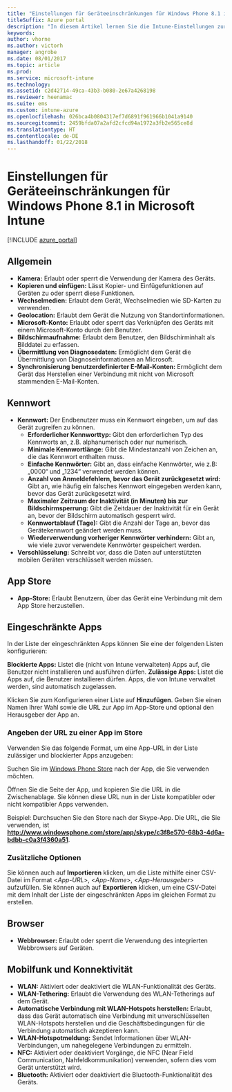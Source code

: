 ```yaml
---
title: "Einstellungen für Geräteeinschränkungen für Windows Phone 8.1 in Intune"
titleSuffix: Azure portal
description: "In diesem Artikel lernen Sie die Intune-Einstellungen zur Steuerung von Geräteeinstellungen und -funktionen auf Windows Phone 8.1-Geräten kennen."
keywords: 
author: vhorne
ms.author: victorh
manager: angrobe
ms.date: 08/01/2017
ms.topic: article
ms.prod: 
ms.service: microsoft-intune
ms.technology: 
ms.assetid: c2d42714-49ca-43b3-b080-2e67a4268198
ms.reviewer: heenamac
ms.suite: ems
ms.custom: intune-azure
ms.openlocfilehash: 026bca4b0804317ef7d6891f961966b1041a9140
ms.sourcegitcommit: 2459bfda07a2afd2cfcd94a1972a3fb2e565ce8d
ms.translationtype: HT
ms.contentlocale: de-DE
ms.lasthandoff: 01/22/2018
---
```

# <a name="windows-phone-81-device-restriction-settings-in-microsoft-intune"></a>Einstellungen für Geräteeinschränkungen für Windows Phone 8.1 in Microsoft Intune

[!INCLUDE [azure_portal](./includes/azure_portal.md)]

## <a name="general"></a>Allgemein

-   **Kamera:** Erlaubt oder sperrt die Verwendung der Kamera des Geräts.
-   **Kopieren und einfügen:** Lässt Kopier- und Einfügefunktionen auf Geräten zu oder sperrt diese Funktionen.
-   **Wechselmedien:** Erlaubt dem Gerät, Wechselmedien wie SD-Karten zu verwenden.
-   **Geolocation:** Erlaubt dem Gerät die Nutzung von Standortinformationen.
-   **Microsoft-Konto:** Erlaubt oder sperrt das Verknüpfen des Geräts mit einem Microsoft-Konto durch den Benutzer.
-   **Bildschirmaufnahme:** Erlaubt dem Benutzer, den Bildschirminhalt als Bilddatei zu erfassen.
-   **Übermittlung von Diagnosedaten:** Ermöglicht dem Gerät die Übermittlung von Diagnoseinformationen an Microsoft.
-   **Synchronisierung benutzerdefinierter E-Mail-Konten:** Ermöglicht dem Gerät das Herstellen einer Verbindung mit nicht von Microsoft stammenden E-Mail-Konten.

## <a name="password"></a>Kennwort

-   **Kennwort:** Der Endbenutzer muss ein Kennwort eingeben, um auf das Gerät zugreifen zu können.
    -   **Erforderlicher Kennworttyp:** Gibt den erforderlichen Typ des Kennworts an, z.B. alphanumerisch oder nur numerisch.
    -   **Minimale Kennwortlänge:** Gibt die Mindestanzahl von Zeichen an, die das Kennwort enthalten muss.
    -   **Einfache Kennwörter:** Gibt an, dass einfache Kennwörter, wie z.B: „0000“ und „1234“ verwendet werden können.
    -   **Anzahl von Anmeldefehlern, bevor das Gerät zurückgesetzt wird:** Gibt an, wie häufig ein falsches Kennwort eingegeben werden kann, bevor das Gerät zurückgesetzt wird.
    -   **Maximaler Zeitraum der Inaktivität (in Minuten) bis zur Bildschirmsperrung:** Gibt die Zeitdauer der Inaktivität für ein Gerät an, bevor der Bildschirm automatisch gesperrt wird.
    -   **Kennwortablauf (Tage):** Gibt die Anzahl der Tage an, bevor das Gerätekennwort geändert werden muss.
    -   **Wiederverwendung vorheriger Kennwörter verhindern:** Gibt an, wie viele zuvor verwendete Kennwörter gespeichert werden.
-   **Verschlüsselung:** Schreibt vor, dass die Daten auf unterstützten mobilen Geräten verschlüsselt werden müssen.

## <a name="app-store"></a>App Store

-   **App-Store:** Erlaubt Benutzern, über das Gerät eine Verbindung mit dem App Store herzustellen.

## <a name="restricted-apps"></a>Eingeschränkte Apps

In der Liste der eingeschränkten Apps können Sie eine der folgenden Listen konfigurieren:

**Blockierte Apps:** Listet die (nicht von Intune verwalteten) Apps auf, die Benutzer nicht installieren und ausführen dürfen.
**Zulässige Apps:** Listet die Apps auf, die Benutzer installieren dürfen. Apps, die von Intune verwaltet werden, sind automatisch zugelassen.

Klicken Sie zum Konfigurieren einer Liste auf **Hinzufügen**. Geben Sie einen Namen Ihrer Wahl sowie die URL zur App im App-Store und optional den Herausgeber der App an.

### <a name="how-to-specify-the-url-to-an-app-in-the-store"></a>Angeben der URL zu einer App im Store

Verwenden Sie das folgende Format, um eine App-URL in der Liste zulässiger und blockierter Apps anzugeben:

Suchen Sie im [Windows Phone Store](https://www.microsoft.com/store/apps/windows-phone) nach der App, die Sie verwenden möchten.

Öffnen Sie die Seite der App, und kopieren Sie die URL in die Zwischenablage. Sie können diese URL nun in der Liste kompatibler oder nicht kompatibler Apps verwenden.

Beispiel: Durchsuchen Sie den Store nach der Skype-App. Die URL, die Sie verwenden, ist **http://www.windowsphone.com/store/app/skype/c3f8e570-68b3-4d6a-bdbb-c0a3f4360a51**.



### <a name="additional-options"></a>Zusätzliche Optionen

Sie können auch auf **Importieren** klicken, um die Liste mithilfe einer CSV-Datei im Format <*App-URL*>, <*App-Name*>, <*App-Herausgeber*> aufzufüllen. Sie können auch auf **Exportieren** klicken, um eine CSV-Datei mit dem Inhalt der Liste der eingeschränkten Apps im gleichen Format zu erstellen.


## <a name="browser"></a>Browser

-   **Webbrowser:** Erlaubt oder sperrt die Verwendung des integrierten Webbrowsers auf Geräten.

## <a name="cellular-and-connectivity"></a>Mobilfunk und Konnektivität

-   **WLAN:** Aktiviert oder deaktiviert die WLAN-Funktionalität des Geräts.
-   **WLAN-Tethering:** Erlaubt die Verwendung des WLAN-Tetherings auf dem Gerät.
-   **Automatische Verbindung mit WLAN-Hotspots herstellen:** Erlaubt, dass das Gerät automatisch eine Verbindung mit unverschlüsselten WLAN-Hotspots herstellen und die Geschäftsbedingungen für die Verbindung automatisch akzeptieren kann.
-   **WLAN-Hotspotmeldung:** Sendet Informationen über WLAN-Verbindungen, um nahegelegene Verbindungen zu ermitteln.
-   **NFC:** Aktiviert oder deaktiviert Vorgänge, die NFC (Near Field Communication, Nahfeldkommunikation) verwenden, sofern dies vom Gerät unterstützt wird.
-   **Bluetooth:** Aktiviert oder deaktiviert die Bluetooth-Funktionalität des Geräts.
